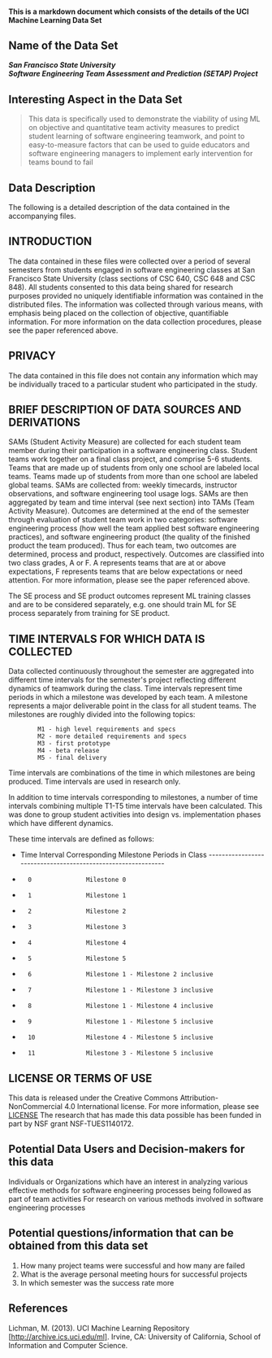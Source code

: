 #### This is a markdown document which consists of the details of the UCI Machine Learning Data Set

## Name of the Data Set
**_San Francisco State University  
   Software Engineering Team Assessment and Prediction (SETAP) Project_**

## Interesting Aspect in the Data Set
> This data is specifically used to demonstrate the viability of using ML on objective and quantitative team activity measures to predict student learning of software engineering 
teamwork, and point to easy-to-measure factors that can be used to guide educators and software engineering managers to implement early intervention for teams bound to fail

## Data Description
  The following is a detailed description of the data contained in the
  accompanying files.

  INTRODUCTION
  ------------

  The data contained in these files were collected over a period of
  several semesters from students engaged in software engineering
  classes at San Francisco State University (class sections of CSC
  640, CSC 648 and CSC 848).  All students consented to this data
  being shared for research purposes provided no uniquely identifiable
  information was contained in the distributed files.  The information
  was collected through various means, with emphasis being placed on
  the collection of objective, quantifiable information.  For more
  information on the data collection procedures, please see the paper
  referenced above.


  PRIVACY
  -------
  The data contained in this file does not contain any information
  which may be individually traced to a particular student who
  participated in the study.


  BRIEF DESCRIPTION OF DATA SOURCES AND DERIVATIONS
  -------------------------------------------------
  SAMs (Student Activity Measure) are collected for each student team
  member during their participation in a software engineering class.
  Student teams work together on a final class project, and comprise
  5-6 students.  Teams that are made up of students from only one
  school are labeled local teams.  Teams made up of students from more
  than one school are labeled global teams.  SAMs are collected from:
  weekly timecards, instructor observations, and software engineering
  tool usage logs.  SAMs are then aggregated by team and time interval
  (see next section) into TAMs (Team Activity Measure).  Outcomes are
  determined at the end of the semester through evaluation of student
  team work in two categories:  software engineering process (how well
  the team applied best software engineering practices), and software
  engineering product (the quality of the finished product the team
  produced).  Thus for each team, two outcomes are determined, process
  and product, respectively.  Outcomes are classified into two class
  grades, A or F.  A represents teams that are at or above
  expectations, F represents teams that are below expectations or need
  attention.  For more information, please see the paper referenced
  above.

  The SE process and SE product outcomes represent ML training classes
  and are to be considered separately, e.g. one should train ML for SE
  process separately from training for SE product.

  TIME INTERVALS FOR WHICH DATA IS COLLECTED
  ------------------------------------------
  Data collected continuously throughout the semester are aggregated
  into different time intervals for the semester's project reflecting
  different dynamics of teamwork during the class.  Time intervals
  represent time periods in which a milestone was developed by each
  team.  A milestone represents a major deliverable point in the class
  for all student teams.  The milestones are roughly divided into the
  following topics:

            M1 - high level requirements and specs
            M2 - more detailed requirements and specs
            M3 - first prototype
            M4 - beta release
            M5 - final delivery

  Time intervals are combinations of the time in which milestones are
  being produced.  Time intervals are used in research only.

  In addition to time intervals corresponding to milestones, a number
  of time intervals combining multiple T1-T5 time intervals have been
  calculated.  This was done to group student activities into design
  vs. implementation phases which have different dynamics.

  These time intervals are defined as follows:
  *    Time Interval      Corresponding Milestone Periods in Class
    -----------------    --------------------------------------------
  *       0               Milestone 0
  *       1               Milestone 1
  *       2               Milestone 2
  *       3               Milestone 3
  *       4               Milestone 4
  *       5               Milestone 5
  *       6               Milestone 1 - Milestone 2 inclusive
  *       7               Milestone 1 - Milestone 3 inclusive
  *       8               Milestone 1 - Milestone 4 inclusive
  *       9               Milestone 1 - Milestone 5 inclusive
  *       10              Milestone 4 - Milestone 5 inclusive
  *       11              Milestone 3 - Milestone 5 inclusive


## LICENSE OR TERMS OF USE
This data is released under the Creative Commons Attribution-NonCommercial 4.0 International license.  For more information, please see [LICENSE](http://creativecommons.org/licenses/by-nc/4.0/legalcode)
The research that has made this data possible has been funded in part by NSF grant NSF-TUES1140172.

## Potential Data Users and Decision-makers for this data
Individuals or Organizations which have an interest in analyzing various effective methods for software engineering processes being followed as part of team activities
For research on various methods involved in software engineering processes

## Potential questions/information that can be obtained from this data set
1. How many project teams were successful and how many are failed
2. What is the average personal meeting hours for successful projects
3. In which semester was the success rate more

## References
Lichman, M. (2013). UCI Machine Learning Repository [http://archive.ics.uci.edu/ml]. Irvine, CA: University of California, School of Information and Computer Science.


